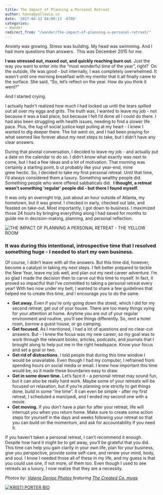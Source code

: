 ```yaml
---
title: The Impact of Planning a Personal Retreat
author: hanna@yellowco.co
date: '2017-04-12 04:00:13 -0700'
categories:
- Wander
redirect_from: "/wander/the-impact-of-planning-a-personal-retreat/"
---
```


Anxiety was growing. Stress was building. My head was swimming. And I had more questions than answers.  This was December 2015 for me.

**I was stressed out, maxed out, and quickly reaching burn out.** Just the way you want to enter into the “most wonderful time of the year”, right?  On the outside, life was good - but internally, I was completely overwhelmed. It wasn't until one morning breakfast with my mentor that it all finally came to the surface. She said, “So, let’s reflect on the year. How do you think it went?”

And I started crying.

I actually hadn't realized how much I had locked up until the tears spilled out all over my eggs and grits. The truth was, I wanted to leave my job - not because it was a bad place, but because I felt I’d done all I could do there. I had also been struggling with health issues, needing to find a slower life pace. Plus, the tug of social justice kept pulling at my heart - I knew I wanted to dig deeper there. The list went on, and I had been praying for what seemed like forever about my next steps to take, but I didn’t have any clear answers.

During that pivotal conversation, I decided to leave my job - and actually put a date on the calendar to do so. I didn’t know what exactly was next to come, but I had a few ideas and a lot of motivation. That morning was certainly a starting point, b ut probably like your year-end, mine grew hectic. So, I decided to take my first personal retreat. Until that time, I’d always considered them a luxury. Something wealthy people did. Something people who were offered sabbaticals did.  **I thought, a retreat wasn’t something 'regular' people did - but there I found myself.**

It was only an overnight trip, just about an hour outside of Atlanta, my hometown, but it was _grand._ I checked in early, checked out late, and feasted on take-out. Most importantly, I got down to business. I maximized those 24 hours by bringing everything along I had saved for months to guide me in decision-making, planning, and personal reflection.

![THE IMPACT OF PLANNING A PERSONAL RETREAT - THE YELLOW ROOM](http://yellowco.co/wp-content/uploads/2017/04/ValerieDenisePhotos-7.jpg)

### **It was during this intentional, introspective time that I resolved something huge - I needed to start my own business.**

Of course, I didn’t leave with all the answers. But this time did, however, become a catalyst in taking my next steps. I felt better prepared to tackle the New Year, leave my job well, and plan out my next career adventure. I’m so glad I made the decision then to carve out this time to myself. In fact, it proved so impactful that I’ve committed to taking a personal retreat every year! With two now under my belt, I wanted to share a few guidelines that helped me to create this time, and I encourage you to do the same.

*   **Get away.** Even if you're only going down the street, which I did for my second retreat, get out of your house. There are too many things vying for your attention at home. Anytime you are out of your regular environment and routine, you’ll see things differently. So, rent a hotel room, borrow a guest house, or go camping.
*   **Get focused.** As I mentioned, I had a lot of questions and no clear-cut answers. But - I knew the focus was my new career, so my goal was to work through the relevant books, articles, podcasts, and journals that I brought along to help put me in the right headspace. Know your focus and set a goal or two.
*   **Get rid of distractions.** I told people that during this time window I would be unavailable. Even though I had my computer, I refrained from spending hours on social media or email. I knew how important this time would be, so it made these boundaries easy to draw.
*   **Get in some down time.** Let’s face it - a personal retreat may sound fun, but it can also be really hard work. Maybe some of your retreats will be focused on relaxation, but if you’re planning one strictly to get things done, build in some “me time”. It can even be simple - after my first retreat, I scheduled a mani/pedi, and I ended my second one with a movie.
*   **Get moving.** If you don’t have a plan for after your retreat, life will interrupt you when you return home. Make sure to create some action steps for yourself in the days and weeks following your retreat so that you can build on the momentum, and ask for accountability if you need it.

If you haven’t taken a personal retreat, I can’t recommend it enough. Despite how hard it might be to get away, you’ll be grateful that you did. This time can help you gain clarity in your own life, plan for your business, give you perspective, provide some self-care, and renew your mind, body, and soul. I know I needed those all of these in my life, and my guess is that you could use one, if not more, of them too. Even though I used to see retreats as a luxury, I now realize that they are a necessity.

_Photos by: [Valerie Denise Photos](http://www.valeriedenisephotos.com/) featuring [The Created Co. mugs](https://thecreated.co/)_

[![KRISTI PORTER BIO](http://yellowco.co/wp-content/uploads/2017/04/KRISTI-PORTER-BIO.jpg)](https://www.signify.solutions/)
